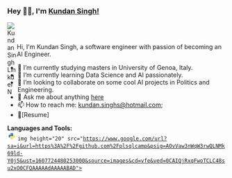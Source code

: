### Hey 👋🏽, I'm [Kundan Singh!](https://ksinghs.github.io) 

<a href="https://www.linkedin.com/in/kundan-singh-007/">
  <img align="left" alt="Kundan Singh LinkdeIN" width="22px" src="https://cdn.jsdelivr.net/npm/simple-icons@v3/icons/linkedin.svg" />  
</a>
<br />
<br />

Hi, I'm Kundan Singh, a software engineer with passion of becoming an AI Engineer.

- 🔭 I’m currently studying masters in University of Genoa, Italy.
- 🌱 I’m currently learning Data Science and AI passionately.
- 👯 I’m looking to collaborate on some cool AI projects in Politics and Engineering.
- 💬 Ask me about anything [here](https://github.com/ksinghs/ksinghs/issues)
- 📫 How to reach me: kundan.singhs@hotmail.com;
- 📝[Resume]

**Languages and Tools:**  
<code><img height="20" src="https://raw.githubusercontent.com/github/explore/80688e429a7d4ef2fca1e82350fe8e3517d3494d/topics/python/python.png"></code>
<code>img height="20" src="https://www.google.com/url?sa=i&url=https%3A%2F%2Fgithub.com%2Fplsqlcamp&psig=AOvVaw3nWqW3rwQLNMk69ld-Y0j5&ust=1607724480253000&source=images&cd=vfe&ved=0CAIQjRxqFwoTCLC48su2xO0CFQAAAAAdAAAAABAD"></code>

